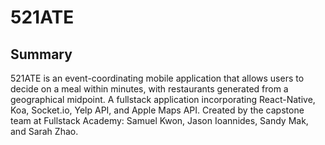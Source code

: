 # 521ATE

## Summary
521ATE is an event-coordinating mobile application that allows users to decide on a meal within minutes, with restaurants generated from a geographical midpoint. A fullstack application incorporating React-Native, Koa, Socket.io, Yelp API, and Apple Maps API. Created by the capstone team at Fullstack Academy: Samuel Kwon, Jason Ioannides, Sandy Mak, and Sarah Zhao.
